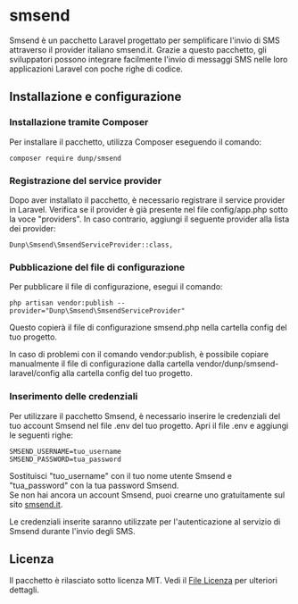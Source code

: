# smsend
Smsend è un pacchetto Laravel progettato per semplificare l'invio di SMS attraverso il provider italiano smsend.it. Grazie a questo pacchetto, gli sviluppatori possono integrare facilmente l'invio di messaggi SMS nelle loro applicazioni Laravel con poche righe di codice.

## Installazione e configurazione

### Installazione tramite Composer
Per installare il pacchetto, utilizza Composer eseguendo il comando:

`composer require dunp/smsend`

### Registrazione del service provider
Dopo aver installato il pacchetto, è necessario registrare il service provider in Laravel. Verifica se il provider è già presente nel file config/app.php sotto la voce "providers". In caso contrario, aggiungi il seguente provider alla lista dei provider:

`Dunp\Smsend\SmsendServiceProvider::class,`

### Pubblicazione del file di configurazione
Per pubblicare il file di configurazione, esegui il comando:

`php artisan vendor:publish --provider="Dunp\Smsend\SmsendServiceProvider"`

Questo copierà il file di configurazione smsend.php nella cartella config del tuo progetto.

In caso di problemi con il comando vendor:publish, è possibile copiare manualmente il file di configurazione dalla cartella vendor/dunp/smsend-laravel/config alla cartella config del tuo progetto.

### Inserimento delle credenziali
Per utilizzare il pacchetto Smsend, è necessario inserire le credenziali del tuo account Smsend nel file .env del tuo progetto. Apri il file .env e aggiungi le seguenti righe:
```
SMSEND_USERNAME=tuo_username
SMSEND_PASSWORD=tua_password
```
Sostituisci "tuo_username" con il tuo nome utente Smsend e "tua_password" con la tua password Smsend.\
Se non hai ancora un account Smsend, puoi crearne uno gratuitamente sul sito [smsend.it](https://www.smsend.it/).

Le credenziali inserite saranno utilizzate per l'autenticazione al servizio di Smsend durante l'invio degli SMS.

## Licenza
Il pacchetto è rilasciato sotto licenza MIT. Vedi il [File Licenza](LICENSE.md) per ulteriori dettagli.
